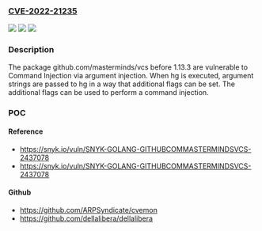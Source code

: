 ### [CVE-2022-21235](https://cve.mitre.org/cgi-bin/cvename.cgi?name=CVE-2022-21235)
![](https://img.shields.io/static/v1?label=Product&message=github.com%2FMasterminds%2Fvcs&color=blue)
![](https://img.shields.io/static/v1?label=Version&message=%3C%201.13.3%20&color=brighgreen)
![](https://img.shields.io/static/v1?label=Vulnerability&message=Command%20Injection&color=brighgreen)

### Description

The package github.com/masterminds/vcs before 1.13.3 are vulnerable to Command Injection via argument injection. When hg is executed, argument strings are passed to hg in a way that additional flags can be set. The additional flags can be used to perform a command injection.

### POC

#### Reference
- https://snyk.io/vuln/SNYK-GOLANG-GITHUBCOMMASTERMINDSVCS-2437078
- https://snyk.io/vuln/SNYK-GOLANG-GITHUBCOMMASTERMINDSVCS-2437078

#### Github
- https://github.com/ARPSyndicate/cvemon
- https://github.com/dellalibera/dellalibera

